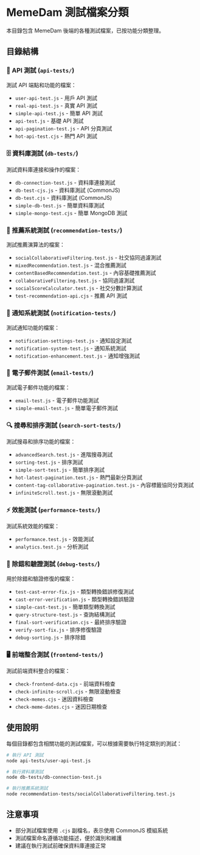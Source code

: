 # MemeDam 測試檔案分類

本目錄包含 MemeDam 後端的各種測試檔案，已按功能分類整理。

## 目錄結構

### 📡 API 測試 (`api-tests/`)

測試 API 端點和功能的檔案：

- `user-api-test.js` - 用戶 API 測試
- `real-api-test.js` - 真實 API 測試
- `simple-api-test.js` - 簡單 API 測試
- `api-test.js` - 基礎 API 測試
- `api-pagination-test.js` - API 分頁測試
- `hot-api-test.cjs` - 熱門 API 測試

### 🗄️ 資料庫測試 (`db-tests/`)

測試資料庫連接和操作的檔案：

- `db-connection-test.js` - 資料庫連接測試
- `db-test-cjs.js` - 資料庫測試 (CommonJS)
- `db-test.cjs` - 資料庫測試 (CommonJS)
- `simple-db-test.js` - 簡單資料庫測試
- `simple-mongo-test.cjs` - 簡單 MongoDB 測試

### 🎯 推薦系統測試 (`recommendation-tests/`)

測試推薦演算法的檔案：

- `socialCollaborativeFiltering.test.js` - 社交協同過濾測試
- `mixedRecommendation.test.js` - 混合推薦測試
- `contentBasedRecommendation.test.js` - 內容基礎推薦測試
- `collaborativeFiltering.test.js` - 協同過濾測試
- `socialScoreCalculator.test.js` - 社交分數計算測試
- `test-recommendation-api.cjs` - 推薦 API 測試

### 🔔 通知系統測試 (`notification-tests/`)

測試通知功能的檔案：

- `notification-settings-test.js` - 通知設定測試
- `notification-system-test.js` - 通知系統測試
- `notification-enhancement.test.js` - 通知增強測試

### 📧 電子郵件測試 (`email-tests/`)

測試電子郵件功能的檔案：

- `email-test.js` - 電子郵件功能測試
- `simple-email-test.js` - 簡單電子郵件測試

### 🔍 搜尋和排序測試 (`search-sort-tests/`)

測試搜尋和排序功能的檔案：

- `advancedSearch.test.js` - 進階搜尋測試
- `sorting-test.js` - 排序測試
- `simple-sort-test.js` - 簡單排序測試
- `hot-latest-pagination.test.js` - 熱門最新分頁測試
- `content-tag-collaborative-pagination.test.js` - 內容標籤協同分頁測試
- `infiniteScroll.test.js` - 無限滾動測試

### ⚡ 效能測試 (`performance-tests/`)

測試系統效能的檔案：

- `performance.test.js` - 效能測試
- `analytics.test.js` - 分析測試

### 🐛 除錯和驗證測試 (`debug-tests/`)

用於除錯和驗證修復的檔案：

- `test-cast-error-fix.js` - 類型轉換錯誤修復測試
- `cast-error-verification.js` - 類型轉換錯誤驗證
- `simple-cast-test.js` - 簡單類型轉換測試
- `query-structure-test.js` - 查詢結構測試
- `final-sort-verification.cjs` - 最終排序驗證
- `verify-sort-fix.js` - 排序修復驗證
- `debug-sorting.js` - 排序除錯

### 🖥️ 前端整合測試 (`frontend-tests/`)

測試前端資料整合的檔案：

- `check-frontend-data.cjs` - 前端資料檢查
- `check-infinite-scroll.cjs` - 無限滾動檢查
- `check-memes.cjs` - 迷因資料檢查
- `check-meme-dates.cjs` - 迷因日期檢查

## 使用說明

每個目錄都包含相關功能的測試檔案，可以根據需要執行特定類別的測試：

```bash
# 執行 API 測試
node api-tests/user-api-test.js

# 執行資料庫測試
node db-tests/db-connection-test.js

# 執行推薦系統測試
node recommendation-tests/socialCollaborativeFiltering.test.js
```

## 注意事項

- 部分測試檔案使用 `.cjs` 副檔名，表示使用 CommonJS 模組系統
- 測試檔案命名遵循功能描述，便於識別和維護
- 建議在執行測試前確保資料庫連接正常
